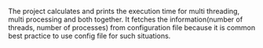 The project calculates and prints the execution time for multi threading, multi processing and both together.
It fetches the information(number of threads, number of processes) from configuration file because it is common best practice to use config file for such situations.
